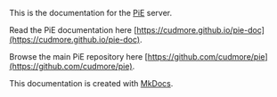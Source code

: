 This is the documentation for the [PiE](https://github.com/cudmore/pie) server.

Read the PiE documentation here [https://cudmore.github.io/pie-doc](https://cudmore.github.io/pie-doc).

Browse the main PiE repository here [https://github.com/cudmore/pie](https://github.com/cudmore/pie).

This documentation is created with [MkDocs](https://www.mkdocs.org/).